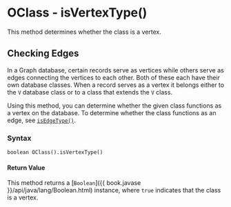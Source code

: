 
# OClass - isVertexType()

This method determines whether the class is a vertex.

## Checking Edges

In a Graph database, certain records serve as vertices while others serve as edges connecting the vertices to each other.  Both of these each have their own database classes.  When a record serves as a vertex it belongs either to the `V` database class or to a class that extends the `V` class.  

Using this method, you can determine whether the given class functions as a vertex on the database.  To determine whether the class functions as an edge, see [`isEdgeType()`](isEdgeType.md).


### Syntax

```
boolean OClass().isVertexType()
```

#### Return Value

This method returns a [`Boolean`]({{ book.javase }}/api/java/lang/Boolean.html) instance, where `true` indicates that the class is a vertex.





